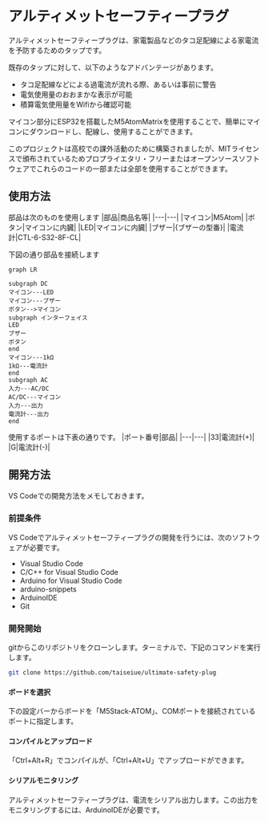 # アルティメットセーフティープラグ
アルティメットセーフティープラグは、家電製品などのタコ足配線による家電流を予防するためのタップです。

既存のタップに対して、以下のようなアドバンテージがあります。

- タコ足配線などによる過電流が流れる際、あるいは事前に警告
- 電気使用量のおおまかな表示が可能
- 積算電気使用量をWifiから確認可能

マイコン部分にESP32を搭載したM5AtomMatrixを使用することで、簡単にマイコンにダウンロードし、配線し、使用することができます。

このプロジェクトは高校での課外活動のために構築されましたが、MITライセンスで頒布されているためプロプライエタリ・フリーまたはオープンソースソフトウェアでこれらのコードの一部または全部を使用することができます。

## 使用方法
部品は次のものを使用します
|部品|商品名等|
|---|---|
|マイコン|M5Atom|
|ボタン|マイコンに内臓|
|LED|マイコンに内臓|
|ブザー|{ブザーの型番}|
|電流計|CTL-6-S32-8F-CL|

下図の通り部品を接続します
```mermaid
graph LR

subgraph DC
マイコン---LED
マイコン---ブザー
ボタン-->マイコン
subgraph インターフェイス
LED
ブザー
ボタン
end
マイコン---1kΩ
1kΩ---電流計
end
subgraph AC
入力---AC/DC
AC/DC---マイコン
入力---出力
電流計---出力
end
```

使用するポートは下表の通りです。
|ポート番号|部品|
|---|---|
|33|電流計(+)|
|G|電流計(-)|

## 開発方法
VS Codeでの開発方法をメモしておきます。

### 前提条件
VS Codeでアルティメットセーフティープラグの開発を行うには、次のソフトウェアが必要です。

- Visual Studio Code
- C/C++ for Visual Studio Code
- Arduino for Visual Studio Code
- arduino-snippets
- ArduinoIDE
- Git

### 開発開始
gitからこのリポジトリをクローンします。ターミナルで、下記のコマンドを実行します。

```sh
git clone https://github.com/taiseiue/ultimate-safety-plug
```

#### ボードを選択
下の設定バーからボードを「M5Stack-ATOM」、COMポートを接続されているポートに指定します。

#### コンパイルとアップロード
「Ctrl+Alt+R」でコンパイルが、「Ctrl+Alt+U」でアップロードができます。
#### シリアルモニタリング
アルティメットセーフティープラグは、電流をシリアル出力します。この出力をモニタリングするには、ArduinoIDEが必要です。